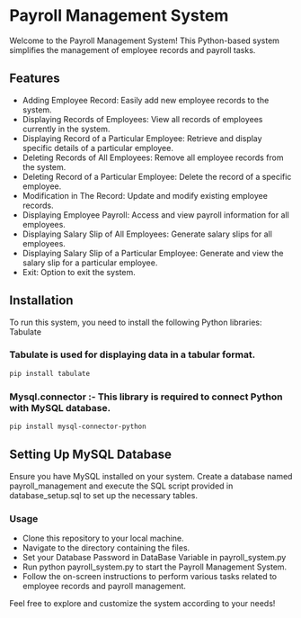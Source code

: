 # **Payroll Management System**
Welcome to the Payroll Management System! This Python-based system simplifies the management of employee records and payroll tasks.

## **Features**

  - Adding Employee Record: Easily add new employee records to the system.
  - Displaying Records of Employees: View all records of employees currently in the system.
  - Displaying Record of a Particular Employee: Retrieve and display specific details of a particular employee.
  - Deleting Records of All Employees: Remove all employee records from the system.
  - Deleting Record of a Particular Employee: Delete the record of a specific employee.
  - Modification in The Record: Update and modify existing employee records.
  - Displaying Employee Payroll: Access and view payroll information for all employees.
  - Displaying Salary Slip of All Employees: Generate salary slips for all employees.
  - Displaying Salary Slip of a Particular Employee: Generate and view the salary slip for a particular employee.
  - Exit: Option to exit the system.

## **Installation**

To run this system, you need to install the following Python libraries:
Tabulate

### Tabulate is used for displaying data in a tabular format.

```bash 
pip install tabulate 
```

### Mysql.connector :- This library is required to connect Python with MySQL database.

```bash
pip install mysql-connector-python
```

## **Setting Up MySQL Database**

Ensure you have MySQL installed on your system. Create a database named payroll_management and execute the SQL script provided in database_setup.sql to set up the necessary tables.
### Usage
   - Clone this repository to your local machine.
   - Navigate to the directory containing the files.
   - Set your Database Password in DataBase Variable in payroll_system.py 
   - Run python payroll_system.py to start the Payroll Management System.
   - Follow the on-screen instructions to perform various tasks related to employee records and payroll management.

Feel free to explore and customize the system according to your needs!
